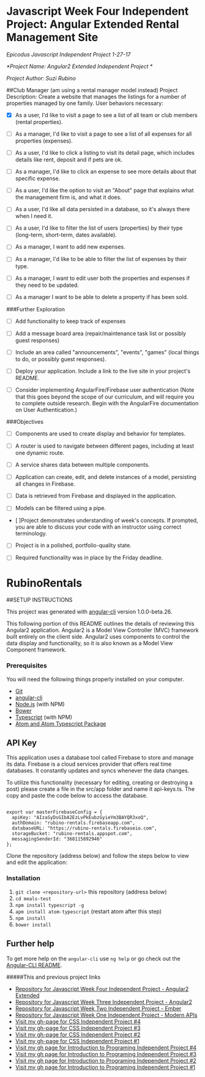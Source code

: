 # Javascript Week Four Independent Project: Angular Extended Rental Management Site
_*Epicodus Javascript Independent Project 1-27-17*_

_*Project Name: Angular2 Extended Independent Project *_

_*Project Author: Suzi Rubino*_

##Club Manager (am using a rental manager model instead) Project Description:
Create a website that manages the listings for a number of properties managed by one family. User behaviors necessary:

- [x] As a user, I'd like to visit a page to see a list of all team or club members (rental properties).

- [ ] As a manager, I'd like to visit a page to see a list of all expenses for all properties (expenses).

- [ ] As a user, I'd like to click a listing to visit its detail page, which includes details like rent, deposit and if pets are ok.

- [ ] As a manager, I'd like to click an expense to see more details about that specific expense.

- [ ] As a user, I'd like the option to visit an "About" page that explains what the management firm is, and what it does.

- [ ] As a user, I'd like all data persisted in a database, so it's always there when I need it.

- [ ] As a user, I'd like to filter the list of users (properties) by their type (long-term, short-term, dates available).

- [ ] As a manager, I want to add new expenses.

- [ ] As a manager, I'd like to be able to filter the list of expenses by their type.

- [ ] As a manager, I want to edit user both the properties and expenses if they need to be updated.

- [ ] As a manager I want to be able to delete a property if has been sold.

###Further Exploration

- [ ] Add functionality to keep track of expenses

- [ ] Add a message board area (repair/maintenance task list or possibly guest responses)

- [ ] Include an area called "announcements", "events", "games" (local things to do, or possibly guest responses).

- [ ] Deploy your application. Include a link to the live site in your project's README.

- [ ] Consider implementing AngularFire/Firebase user authentication (Note that this goes beyond the scope of our curriculum, and will require you to complete outside research. Begin with the AngularFire documentation on User Authentication.)

###Objectives

- [ ] Components are used to create display and behavior for templates.

- [ ] A router is used to navigate between different pages, including at least one dynamic route.

- [ ] A service shares data between multiple components.

- [ ] Application can create, edit, and delete instances of a model, persisting all changes in Firebase.

- [ ] Data is retrieved from Firebase and displayed in the application.

- [ ] Models can be filtered using a pipe.

- [ ]Project demonstrates understanding of week's concepts. If prompted, you are able to discuss your code with an instructor using correct terminology.

- [ ] Project is in a polished, portfolio-quality state.

- [ ] Required functionality was in place by the Friday deadline.


# RubinoRentals



##SETUP INSTRUCTIONS

This project was generated with [angular-cli](https://github.com/angular/angular-cli) version 1.0.0-beta.26.

This following portion of this README outlines the details of reviewing this Angular2 application. Angular2 is a Model View Controller (MVC) framework built entirely on the client side. Angular2 uses components to control the data display and functionality, so it is also known as a Model View Component framework.


### Prerequisites

You will need the following things properly installed on your computer.

* [Git](https://git-scm.com/)
* [angular-cli](https://github.com/angular/angular-cli)
* [Node.js](https://nodejs.org/) (with NPM)
* [Bower](https://bower.io/)
* [Typescript](https://www.typescriptlang.org/) (with NPM)
* [Atom and Atom Typescript Package](https://atom.io/packages/atom-typescript/)

## API Key

This application uses a database tool called Firebase to store and manage its data. Firebase is a cloud services provider that offers real time databases. It constantly updates and syncs whenever the data changes.

To utilize this functionality (necessary for editing, creating or destroying a post) please create a file in the src/app folder and name it api-keys.ts. The copy and paste the code below to access the database.

```````````````````

export var masterFirebaseConfig = {
  apiKey: "AIzaSyDsGIbA2EzLvPkEubzGyieYm3BAYQR3xoQ",
  authDomain: "rubino-rentals.firebaseapp.com",
  databaseURL: "https://rubino-rentals.firebaseio.com",
  storageBucket: "rubino-rentals.appspot.com",
  messagingSenderId: "368115892946"
};

```````````````````


Clone the repository (address below) and follow the steps below to view and edit the application:

### Installation

1. `git clone <repository-url>` this repository (address below)
2. `cd meals-test`
3. `npm install typescript -g`
4. `apm install atom-typescript` (restart atom after this step)
5. `npm install`
6. `bower install`

## Further help

To get more help on the `angular-cli` use `ng help` or go check out the [Angular-CLI README](https://github.com/angular/angular-cli/blob/master/README.md).

#####This and previous project links
* [Repository for Javascript Week Four Independent Project - Angular2 Extended ](https://github.com/suzirubi/rubino-rentals.git)
* [Repository for Javascript Week Three Independent Project - Angular2](https://github.com/suzirubi/meals-test.git)
* [Repository for Javascript Week Two Independent Project - Ember](https://github.com/suzirubi/questions.git)
* [Repository for Javascript Week One Independent Project - Modern APIs](https://github.com/suzirubi/doctors.git)
* [Visit my gh-page for CSS Independent Project #4](https://rawgit.com/suzirubi/kerrWebCalendar/master/index.html)
* [Visit my gh-page for CSS Independent Project #3](https://rawgit.com/suzirubi/tarot/master/index.html)
* [Visit my gh-page for CSS Independent Project #2](https://rawgit.com/suzirubi/thinkGoogle/master/index.html)
* [Visit my gh-page for CSS Independent Project #1](https://rawgit.com/suzirubi/climbing/master/index.html)
* [Visit my gh page for Introduction to Programing Independent Project #4](https://rawgit.com/suzirubi/pizza/master/index.html)
* [Visit my gh page for Introduction to Programing Independent Project #3](https://rawgit.com/suzirubi/ping-pong/master/index.html)
* [Visit my gh page for Introduction to Programing Independent Project #2](https://rawgit.com/suzirubi/Independent-Project-Week-2/master/index.html)
* [Visit my gh page for Introduction to Programing Independent Project #1](https://rawgit.com/suzirubi/portfolioFix/master/index.html)
